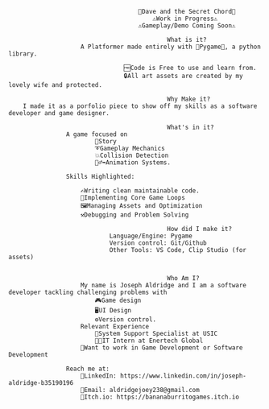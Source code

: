                                         🐒Dave and the Secret Chord🐒
                                            ⚠️Work in Progress⚠️
                                        ⚠️Gameplay/Demo Coming Soon⚠️

                                                What is it? 
                        A Platformer made entirely with 🐍Pygame🐍, a python library. 
                                    
                                    🆓Code is Free to use and learn from.
                                    🔒All art assets are created by my lovely wife and protected.

                                                Why Make it?
        I made it as a porfolio piece to show off my skills as a software developer and game designer.

                                                What's in it?
                    A game focused on 
                            📖Story
                            ➰Gameplay Mechanics
                            💥Collision Detection
                            🏃‍♂️‍➡️Animation Systems.

                    Skills Highlighted:

                        ✍️Writing clean maintainable code.
                        🔁Implementing Core Game Loops
                        🖼️Managing Assets and Optimization
                        ⚒️Debugging and Problem Solving

                                                How did I make it?
                                Language/Engine: Pygame
                                Version control: Git/Github
                                Other Tools: VS Code, Clip Studio (for assets)


                                                Who Am I?
                        My name is Joseph Aldridge and I am a software developer tackling challenging problems with 
                            🎮Game design
                            🖥️UI Design
                            ⚙️Version control.
                        Relevant Experience
                            🪫System Support Specialist at USIC
                            🧑‍💻IT Intern at Enertech Global
                        🎯Want to work in Game Development or Software Development

                    Reach me at:
                        🏢LinkedIn: https://www.linkedin.com/in/joseph-aldridge-b35190196
                        📧Email: aldridgejoey238@gmail.com
                        👾Itch.io: https://bananaburritogames.itch.io
                